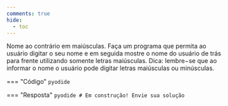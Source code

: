 ```yaml
---
comments: true
hide:
  - toc
---
```


Nome ao contrário em maiúsculas. Faça um programa que permita ao usuário digitar o seu nome e em seguida mostre o nome do usuário de trás para frente utilizando somente letras maiúsculas. Dica: lembre−se que ao informar o nome o usuário pode digitar letras maiúsculas ou minúsculas.

=== "Código"
	```pyodide
	```

=== "Resposta"
	```pyodide
	# Em construção! Envie sua solução
	```
